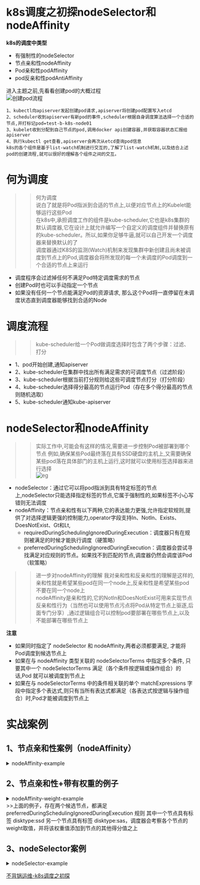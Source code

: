 # k8s调度之初探nodeSelector和nodeAffinity
**k8s的调度中类型** 
  - 有强制性的nodeSelector
  - 节点亲和性nodeAffinity
  - Pod亲和性podAffinity
  - pod反亲和性podAntiAffinity  

进入主题之前,先看看创建pod的大概过程  
![创建pod流程](https://p3-sign.toutiaoimg.com/tos-cn-i-qvj2lq49k0/01235649687f49ab9c753705c94ec72c~noop.image?_iz=58558&from=article.pc_detail&x-expires=1678325352&x-signature=UV6Rxxr5pBaRgksqFDMfeddJI34%3D)  
```
1、kubectl向apiserver发起创建pod请求,apiserver将创建pod配置写入etcd
2、scheduler收到apiserver有新pod的事件,scheduler根据自身调度算法选择一个合适的节点,并打标记pod=test-b-k8s-node01
3、kubelet收到分配到自己节点的pod,调用docker api创建容器,并获取容器状态汇报给apiserver
4、执行kubectl get查看,apiserver会再次从etcd查询pod信息
k8s的各个组件是基于list-watch机制进行交互的,了解了list-watch机制,以及结合上述pod的创建流程,就可以很好的理解各个组件之间的交互。
```

# 何为调度
>>何为调度  
说白了就是将Pod指派到合适的节点上,以便对应节点上的Kubelet能够运行这些Pod  
在k8s中,承担调度工作的组件是kube-scheduler,它也是k8s集群的默认调度器,它在设计上就允许编写一个自定义的调度组件并替换原有的kube-scheduler。所以,如果你足够牛逼,就可以自己开发一个调度器来替换默认的了   
调度器通过K8S的监测(Watch)机制来发现集群中新创建且尚未被调度到节点上的Pod,调度器会将所发现的每一个未调度的Pod调度到一个合适的节点上来运行  
- 调度程序会过滤掉任何不满足Pod特定调度需求的节点
- 创建Pod时也可以手动指定一个节点
- 如果没有任何一个节点能满足Pod的资源请求, 那么这个Pod将一直停留在未调度状态直到调度器能够找到合适的Node  

# 调度流程
>>kube-scheduler给一个Pod做调度选择时包含了两个步骤：过滤、打分  
- 1、pod开始创建,通知apiserver
- 2、kube-scheduler在集群中找出所有满足需求的可调度节点（过滤阶段）
- 3、kube-scheduler根据当前打分规则给这些可调度节点打分（打分阶段）
- 4、kube-scheduler选择得分最高的节点运行Pod（存在多个得分最高的节点则随机选取）
- 5、kube-scheduler通知kube-apiserver

# nodeSelector和nodeAffinity
>>实际工作中,可能会有这样的情况,需要进一步控制Pod被部署到哪个节点
例如,确保某些Pod最终落在具有SSD硬盘的主机上,又需要确保某些pod落在具体部门的主机上运行,这时就可以使用标签选择器来进行选择  
![eg](https://p3-sign.toutiaoimg.com/tos-cn-i-qvj2lq49k0/cdd26b016dd942f4924d0958a0ce07b6~noop.image?_iz=58558&from=article.pc_detail&x-expires=1678325352&x-signature=kovHYav8gbx2iTSDAtaXrtyFrQ4%3D) 

- nodeSelector：通过它可以将pod指派到具有特定标签的节点上,nodeSelector只能选择指定标签的节点,它属于强制性的,如果标签不小心写错则无法调度
- nodeAffinity：节点亲和性有以下两种,它的表达能力更强,允许指定软规则,提供了对选择逻辑更强的控制能力,operator字段支持In、NotIn、Exists、DoesNotExist、Gt和Lt,
  * requiredDuringSchedulingIgnoredDuringExecution：调度器只有在规则被满足的时候才能执行调度（硬策略）
  * preferredDuringSchedulingIgnoredDuringExecution：调度器会尝试寻找满足对应规则的节点。如果找不到匹配的节点,调度器仍然会调度该Pod（软策略）  
>>进一步对nodeAffinity的理解
我对亲和性和反亲和性的理解是这样的,亲和性就是希望某些pod在同一个node上,反亲和性是希望某些pod不要在同一个node上  
nodeAffinity是亲和性的,它的NotIn和DoesNotExist可用来实现节点反亲和性行为（当然也可以使用节点污点将Pod从特定节点上驱逐,后面专门分享）,通过逻辑组合可以控制pod要部署在哪些节点上,以及不能部署在哪些节点上  

**注意**  
- 如果同时指定了 nodeSelector 和 nodeAffinity,两者必须都要满足, 才能将Pod调度到候选节点上
- 如果在与 nodeAffinity 类型关联的 nodeSelectorTerms 中指定多个条件, 只要其中一个 nodeSelectorTerms 满足（各个条件按逻辑或操作组合）的话,Pod 就可以被调度到节点上
- 如果在与 nodeSelectorTerms 中的条件相关联的单个 matchExpressions 字段中指定多个表达式,则只有当所有表达式都满足（各表达式按逻辑与操作组合）时,Pod才能被调度到节点上  


# 实战案例
## 1、节点亲和性案例（nodeAffinity）
<details>
  <summary>nodeAffinity-example</summary>
  <pre><code>
```
apiVersion: v1
kind: Pod
metadata:
  name: goweb-demo
spec:
  affinity:
    nodeAffinity:
      requiredDuringSchedulingIgnoredDuringExecution: # 调度器只有在规则被满足的时候才执行调度
        nodeSelectorTerms:
        - matchExpressions:
          - key: team
            operator: In
            values:
            - team-a
            - team-b
      preferredDuringSchedulingIgnoredDuringExecution: # 调度器会尝试寻找满足对应规则的节点（如果找不到匹配的节点，调度器仍然会调度该Pod）
      - weight: 1
        preference:
          matchExpressions:
          - key: hostbrand
            operator: In
            values:
            - ibm
  containers:
  - name: container-goweb-demo
    image: 192.168.11.247/web-demo/goweb-demo:20221229v3
```
配置node的标签
# 设置标签
kubectl label node test-b-k8s-node01 team=team-a
kubectl label node test-b-k8s-node02 team=team-b
kubectl label node test-b-k8s-node01 hostbrand=ibm
kubectl get node --show-labels
kubectl create -f xx.yaml 
kubectl get pod -o wide
NAME         READY   STATUS    RESTARTS   AGE   IP              NODE                NOMINATED NODE   READINESS GATES
goweb-demo   1/1     Running   0          17s   10.244.240.58   test-b-k8s-node01   <none>           <none>
在上面的案例中，所应用的规则如下：
   节点必须包含一个键名为 team 的标签， 并且该标签的取值必须为 team-a 或 team-b
   节点最好具有一个键名为 hostbrand 且取值为 ibm 的标签
关于节点亲和性权重的weight字段：
   preferredDuringSchedulingIgnoredDuringExecution 亲和性类型可以设置 weight 字段，其取值范围是 1 到 100。 当调度器找到能够满足 Pod 的其他调度请求的节点时，调度器会遍历节点满足的所有的偏好性规则， 并将对应表达式的 weight 值加和。
   最终的加和值会添加到该节点的其他优先级函数的评分之上。 在调度器为 Pod 作出调度决定时，总分最高的节点的优先级也最高。

  </code></pre>
</details>

## 2、节点亲和性+带有权重的例子
<details>
  <summary>nodeAffinity-weight-example</summary>
  <pre><code>
```
apiVersion: v1
kind: Pod
metadata:
  name: goweb-demo
spec:
  affinity:
    nodeAffinity:
      requiredDuringSchedulingIgnoredDuringExecution:
        nodeSelectorTerms:
        - matchExpressions:
          - key: team
            operator: In
            values:
            - team-a
      preferredDuringSchedulingIgnoredDuringExecution:
      - weight: 1
        preference:
          matchExpressions:
          - key: disktype
            operator: In
            values:
            - ssd
      - weight: 50
        preference:
          matchExpressions:
          - key: disktype
            operator: In
            values:
            - sas
  containers:
  - name: container-goweb-demo
    image: 192.168.11.247/web-demo/goweb-demo:20221229v3
```
kubectl create -f xx.yaml
 kubectl get pods -o wide
NAME         READY   STATUS    RESTARTS   AGE   IP              NODE                NOMINATED NODE   READINESS GATES
goweb-demo   1/1     Running   0          35s   10.244.240.18   test-b-k8s-node01   <none>           <none>
 
  </code></pre>
</details>
>>上面的例子，存在两个候选节点，都满足
preferredDuringSchedulingIgnoredDuringExecution 规则  
其中一个节点具有标签 disktype:ssd  
另一个节点具有标签 disktype:sas，调度器会考察各个节点的weight取值，并将该权重值添加到节点的其他得分值之上  

## 3、nodeSelector案例
<details>
  <summary>nodeSelector-example</summary>
  <pre><code>
设置节点的标签
#给节点打标签，key和value：gpu=true
kubectl label node test-b-k8s-node02 gpu=true
node/test-b-k8s-node02 labeled

#查看指定节点标签
kubectl get node test-b-k8s-node02 --show-labels

#不指定节点时，查看所有节点标签
kubectl get node --show-labels

添加nodeSelector字段到pod配置
```
apiVersion: v1
kind: Namespace
metadata:
  name: test-a
---
apiVersion: apps/v1
kind: Deployment
metadata:
  name: goweb-demo
  namespace: test-a
spec:
  replicas: 10
  selector:
    matchLabels:
      app: goweb-demo
  template:
    metadata:
      labels:
        app: goweb-demo
    spec:
      nodeSelector:
        gpu: true
      containers:
      - name: goweb-demo
        image: 192.168.11.247/web-demo/goweb-demo:20221229v3
---
apiVersion: v1
kind: Service
metadata:
  name: goweb-demo
  namespace: test-a
spec:
  ports:
  - port: 80
    protocol: TCP
    targetPort: 8090
  selector:
    app: goweb-demo
  type: NodePort
```
提示：刚测了一下，非要取这种标签的话gpu=true，在yaml定义时gpu: true ，true就要加双引号，它是字符串，不加的话，他认为是bool。所以，设置node的标签，value以后尽量不要是true/false，非要的话，指定时加上双引号即可  
kubectl get pods -n test-a -o wide
NAME                          READY   STATUS    RESTARTS   AGE   IP              NODE                NOMINATED NODE   READINESS GATES
goweb-demo-69d79997f7-24862   1/1     Running   0          16m   10.244.222.7    test-b-k8s-node02   <none>           <none>
goweb-demo-69d79997f7-48c62   1/1     Running   0          16m   10.244.222.32   test-b-k8s-node02   <none>           <none>
goweb-demo-69d79997f7-76jd9   1/1     Running   0          16m   10.244.222.51   test-b-k8s-node02   <none>           <none>
goweb-demo-69d79997f7-dt7sf   1/1     Running   0          16m   10.244.222.21   test-b-k8s-node02   <none>           <none>
goweb-demo-69d79997f7-fddpd   1/1     Running   0          16m   10.244.222.60   test-b-k8s-node02   <none>           <none>
goweb-demo-69d79997f7-lw2t8   1/1     Running   0          16m   10.244.222.47   test-b-k8s-node02   <none>           <none>
goweb-demo-69d79997f7-nwwkg   1/1     Running   0          16m   10.244.222.10   test-b-k8s-node02   <none>           <none>
goweb-demo-69d79997f7-v768k   1/1     Running   0          16m   10.244.222.38   test-b-k8s-node02   <none>           <none>
goweb-demo-69d79997f7-vgt5w   1/1     Running   0          16m   10.244.222.56   test-b-k8s-node02   <none>           <none>
goweb-demo-69d79997f7-xqhxp   1/1     Running   0          16m   10.244.222.41   test-b-k8s-node02   <none> 

如果创建pod，指派的标签是不存在任何1台节点时，pod会一直处于pending状态，直至进入Terminating状态，pod的重启策略是always（默认策略：当容器退出时，总是重启容器），则一直在pending和Terminating中徘徊，直到有符合条件的标签，就会立马分配节点，从而创建pod


删除标签
kubectl label node test-b-k8s-node02 gpu-
node/test-b-k8s-node02 unlabeled
提示：key和小横杠之间不能有空格，否则删除失败

  </code></pre>
</details>


[不背锅运维-k8s调度之初探](https://www.google.com/)
